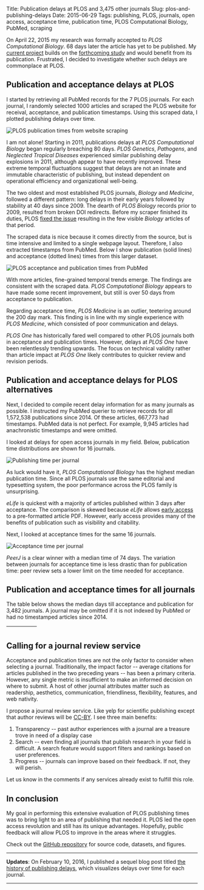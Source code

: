 Title: Publication delays at PLOS and 3,475 other journals
Slug: plos-and-publishing-delays
Date: 2015-06-29
Tags: publishing, PLOS, journals, open access, acceptance time, publication time, PLOS Computational Biology, PubMed, scraping

On April 22, 2015 my research was formally accepted to *PLOS Computational Biology*. 68 days later the article has yet to be published. My [current project](https://doi.org/10.15363/thinklab.4 "Thinklab · Repurposing drugs on a heterogeneous network") builds on the [forthcoming study](https://doi.org/10.1101/011569 "bioRxiv · Heterogeneous Network Edge Prediction: A Data Integration Approach to Prioritize Disease-Associated Genes") and would benefit from its publication. Frustrated, I decided to investigate whether such delays are commonplace at PLOS.

## Publication and acceptance delays at PLOS

I started by retrieving all PubMed records for the 7 PLOS journals. For each journal, I randomly selected 1000 articles and scraped the PLOS website for receival, acceptance, and publication timestamps. Using this scraped data, I plotted publishing delays over time.

![PLOS publication times from website scraping](https://raw.githubusercontent.com/dhimmel/plostime/39ff289cae08c81bce6aed499e8df391a05b2107/figure/scraped-plos-publication-times.png "Scraped PLOS publication times")

I am not alone! Starting in 2011, publications delays at *PLOS Computational Biology* began regularly breaching 80 days. *PLOS Genetics*, *Pathogens*, and *Neglected Tropical Diseases* experienced similar publishing delay explosions in 2011, although appear to have recently improved. These extreme temporal fluctuations suggest that delays are not an innate and immutable characteristic of publishing, but instead dependent on operational efficiency and organizational well-being.

The two oldest and most established PLOS journals, *Biology* and *Medicine*, followed a different pattern: long delays in their early years followed by stability at 40 days since 2009. The dearth of *PLOS Biology* records prior to 2009, resulted from broken DOI redirects. Before my scraper finished its duties, PLOS [fixed the issue](https://twitter.com/dhimmel/status/613842560360951808 "Twitter · PLOS Biology DOI resolution error") resulting in the few visible *Biology* articles of that period.

The scraped data is nice because it comes directly from the source, but is time intensive and limited to a single webpage layout. Therefore, I also extracted timestamps from PubMed. Below I show publication (solid lines) and acceptance (dotted lines) times from this larger dataset.

![PLOS acceptance and publication times from PubMed](https://raw.githubusercontent.com/dhimmel/plostime/39ff289cae08c81bce6aed499e8df391a05b2107/figure/plos-stages.png "PLOS acceptance  times (dotted line) and publication times (solid line)")

With more articles, fine-grained temporal trends emerge. The findings are consistent with the scraped data. *PLOS Computational Biology* appears to have made some recent improvement, but still is over 50 days from acceptance to publication.

Regarding acceptance time, *PLOS Medicine* is an outlier, teetering around the 200 day mark. This finding is in line with my single experience with *PLOS Medicine*, which consisted of poor communication and delays.

*PLOS One* has historically fared well compared to other PLOS journals both in acceptance and publication times. However, delays at *PLOS One* have been relentlessly trending upwards. The focus on technical validity rather than article impact at *PLOS One* likely contributes to quicker review and revision periods.

## Publication and acceptance delays for PLOS alternatives

Next, I decided to compile recent delay information for as many journals as possible. I instructed my PubMed querier to retrieve records for all 1,572,538 publications since 2014. Of these articles, 667,773 had timestamps. PubMed data is not perfect. For example, 9,945 articles had anachronistic timestamps and were omitted.

I looked at delays for open access journals in my field. Below, publication time distributions are shown for 16 journals.

![Publishing time per journal](https://raw.githubusercontent.com/dhimmel/plostime/39ff289cae08c81bce6aed499e8df391a05b2107/figure/publication-days-violinplot.png "Publication delays for 16 open access journals in my field")

As luck would have it, *PLOS Computational Biology* has the highest median publication time. Since all PLOS journals use the same editorial and typesetting system, the poor performance across the PLOS family is unsurprising.

*eLife* is quickest with a majority of articles published within 3 days after acceptance. The comparison is skewed because *eLife* allows [early access](http://elifesciences.org/content/early/recent) to a pre-formatted article PDF. However, early access provides many of the benefits of publication such as visibility and citability.

Next, I looked at acceptance times for the same 16 journals.

![Acceptance time per journal](https://raw.githubusercontent.com/dhimmel/plostime/39ff289cae08c81bce6aed499e8df391a05b2107/figure/acceptance-days-violinplot.png "Acceptance delays for 16 open access journals in my field")

*PeerJ* is a clear winner with a median time of 74 days. The variation between journals for acceptance time is less drastic than for publication time: peer review sets a lower limit on the time needed for acceptance.

## Publication and acceptance times for all journals

The table below shows the median days till acceptance and publication for 3,482 journals. A journal may be omitted if it is not indexed by PubMed or had no timestamped articles since 2014.

<table id="journals" class="display" cellspacing="0" width="100%">
  <thead>
    <tr>
      <th></th>
      <th></th>
      <th></th>
      <th></th>
      <th></th>
    </tr>
  </thead>
  <tbody></tbody>
</table>

## Calling for a journal review service

Acceptance and publication times are not the only factor to consider when selecting a journal. Traditionally, the impact factor -- average citations for articles published in the two preceding years -- has been a primary criteria. However, any single metric is insufficient to make an informed decision on where to submit. A host of other journal attributes matter such as readership, aesthetics, communication, friendliness, flexibility, features, and web nativity.

I propose a journal review service. Like yelp for scientific publishing except that author reviews will be [CC-BY](https://creativecommons.org/licenses/by/4.0/ "Creative Commons — Attribution 4.0 International"). I see three main benefits:

1. Transparency -- past author experiences with a journal are a treasure trove in need of a display case
1. Search -- even finding all journals that publish research in your field is difficult. A search feature would support filters and rankings based on user preferences.
3. Progress -- journals can improve based on their feedback. If not, they will perish.

Let us know in the comments if any services already exist to fulfill this role.

## In conclusion

My goal in performing this extensive evaluation of PLOS publishing times was to bring light to an area of publishing that needed it. PLOS led the open access revolution and still has its unique advantages. Hopefully, public feedback will allow PLOS to improve in the areas where it struggles.

Check out the [GitHub repository](https://github.com/dhimmel/plostime "dhimmel/plostime on GitHub") for source code, datasets, and figures.

***

**Updates**: On February 10, 2016, I published a sequel blog post titled [the history of publishing delays]({filename}../2016-02-10_history-of-delays/history-of-delays.md), which visualizes delays over time for each journal.

***

<link rel="stylesheet" type="text/css" href="https://cdn.datatables.net/1.10.9/css/jquery.dataTables.min.css">
<script type="text/javascript" src="https://code.jquery.com/jquery-2.1.4.min.js"></script>
<script type="text/javascript" src="https://cdn.datatables.net/1.10.9/js/jquery.dataTables.min.js"></script>

<script>
$(document).ready(function () {
    $('#journals').dataTable({
        ajax: 'https://raw.githubusercontent.com/dhimmel/plostime/39ff289cae08c81bce6aed499e8df391a05b2107/data/journal-times.json',
        aoColumns: [
            {sWidth: '50%', sTitle: 'Journal'},
            {bVisible: false},
            {sTitle: 'Articles'},
            {sTitle: 'Acceptance'},
            {sTitle: 'Publication'}
        ],
        order: [[2, "desc"]],
        search: {regex: true}
    });
});
</script>
